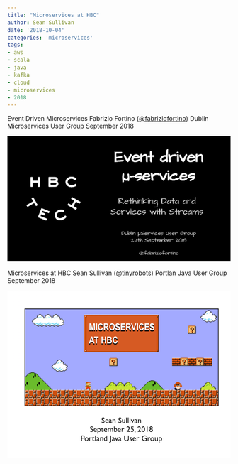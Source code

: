 ```yaml
---
title: "Microservices at HBC"
author: Sean Sullivan
date: '2018-10-04'
categories: 'microservices'
tags:
- aws
- scala
- java
- kafka
- cloud
- microservices
- 2018
---
```


Event Driven Microservices
Fabrizio Fortino ([@fabriziofortino](https://twitter.com/fabriziofortino))
Dublin Microservices User Group
September 2018

[![microservices-dublin-image](./assets/images/microservices-at-hbc-2018/event-driven-microservices-hbc-dublin-2018-09-27.png)](https://www.slideshare.net/FabrizioFortino1/event-driven-microservices)



Microservices at HBC
Sean Sullivan ([@tinyrobots](https://twitter.com/tinyrobots))
Portlan Java User Group
September 2018

[![microservices-portland-image](./assets/images/microservices-at-hbc-2018/microservices-at-hbc-portland-2018-09-25.png)](https://speakerdeck.com/sullis/microservices-portland-oregon-2018-09-25)
